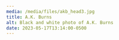 ```yaml
---
media: /media/files/akb_head3.jpg
title: A.K. Burns
alt: Black and white photo of A.K. Burns
date: 2023-05-17T13:14:00-0500
---
```

